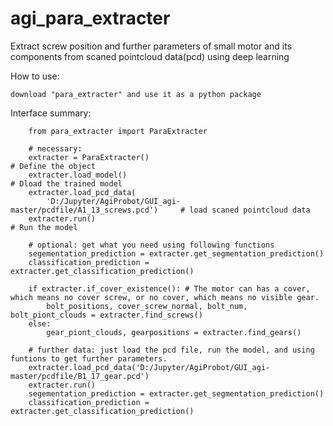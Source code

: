 # agi_para_extracter
Extract screw position and further parameters of small motor and its components from scaned pointcloud data(pcd) using deep learning

How to use:

    download "para_extracter" and use it as a python package

Interface summary:

        from para_extracter import ParaExtracter

        # necessary:
        extracter = ParaExtracter()                                             # Define the object
        extracter.load_model()                                                  # Dload the trained model
        extracter.load_pcd_data(
            'D:/Jupyter/AgiProbot/GUI_agi-master/pcdfile/A1_13_screws.pcd')     # load scaned pointcloud data
        extracter.run()                                                         # Run the model

        # optional: get what you need using following functions
        segementation_prediction = extracter.get_segmentation_prediction()
        classification_prediction = extracter.get_classification_prediction()

        if extracter.if_cover_existence(): # The motor can has a cover, which means no cover screw, or no cover, which means no visible gear.
            bolt_positions, cover_screw_normal, bolt_num, bolt_piont_clouds = extracter.find_screws()
        else:
            gear_piont_clouds, gearpositions = extracter.find_gears()

        # further data: just load the pcd file, run the model, and using funtions to get further parameters.
        extracter.load_pcd_data('D:/Jupyter/AgiProbot/GUI_agi-master/pcdfile/B1_17_gear.pcd')
        extracter.run()
        segementation_prediction = extracter.get_segmentation_prediction()
        classification_prediction = extracter.get_classification_prediction()
